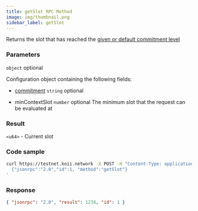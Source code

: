 ```yaml
---
title: getSlot RPC Method
image: img/thumbnail.png
sidebar_label: getSlot
---
```


Returns the slot that has reached the [given or default commitment level](/develop/rpcapi/intro#configuring-state-commitment)

### Parameters

`object` optional

Configuration object containing the following fields:

- [commitment](/develop/rpcapi/intro#configuring-state-commitment) `string` optional

- minContextSlot `number` optional
The minimum slot that the request can be evaluated at

### Result

`<u64>` - Current slot

### Code sample

```bash
curl https://testnet.koii.network -X POST -H "Content-Type: application/json" -d '
  {"jsonrpc":"2.0","id":1, "method":"getSlot"}
'
```


### Response

```json
{ "jsonrpc": "2.0", "result": 1234, "id": 1 }
```
